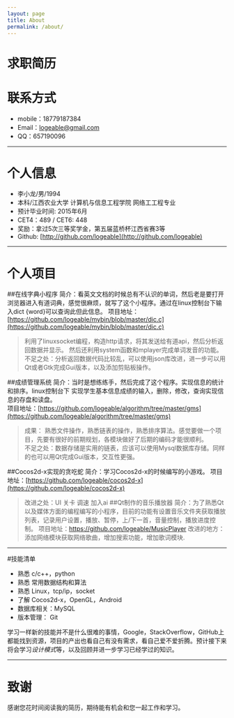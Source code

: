 ```yaml
---
layout: page
title: About
permalink: /about/
---
```


求职简历
===========
# 联系方式

- mobile：18779187384
- Email：[logeable@gmail.com](mailto:logeable@gmail.com)
- QQ：657190096

---


# 个人信息

 - 李小龙/男/1994 
 - 本科/江西农业大学 计算机与信息工程学院 网络工工程专业
 - 预计毕业时间: 2015年6月
 - CET4：489  / CET6: 448
 - 奖励：拿过5次三等奖学金，第五届蓝桥杯江西省赛3等
 - Github: [http://github.com/logeable](http://github.com/logeable)

---


# 个人项目

##在线字典小程序
简介：看英文文档的时候总有不认识的单词，然后老是要打开浏览器进入有道词典，感觉很麻烦，就写了这个小程序。通过在linux控制台下输入dict {word}可以查询此但此信息。
项目地址：[https://github.com/logeable/mybin/blob/master/dic.c](https://github.com/logeable/mybin/blob/master/dic.c)
>利用了linuxsocket编程，构造http请求，将其发送给有道api，然后分析返回数据并显示。
然后还利用system函数和mplayer完成单词发音的功能。  
>不足之处：分析返回数据代码比较乱，可以使用json库改进，进一步可以用Qt或者Gtk完成Gui版本，以及添加剪贴板操作。

##成绩管理系统
简介：当时是想练练手，然后完成了这个程序。实现信息的统计和排序。linux控制台下 实现学生基本信息成绩的输入，删除，修改，查询实现信息的存盘和读盘。  
项目地址：[https://github.com/logeable/algorithm/tree/master/gms](https://github.com/logeable/algorithm/tree/master/gms)
>成果： 熟悉文件操作，熟悉链表的操作，熟悉排序算法。感觉要做一个项目，先要有很好的前期规划，各模块做好了后期的编码才能很顺利。   
不足之处：数据存储是实用的链表，应该可以使用Mysql数据库存储。同样的也可以用Qt完成Gui版本，交互性更强。




##Cocos2d-x实现的贪吃蛇
简介：学习Cocos2d-x的时候编写的小游戏。
项目地址：[https://github.com/logeable/cocos2d-x](https://github.com/logeable/cocos2d-x)
>改进之处：UI 关卡 调速 加入ai
##Qt制作的音乐播放器
简介：为了熟悉Qt以及媒体方面的编程编写的小程序，目前的功能有设置音乐文件夹获取播放列表，记录用户设置，播放、暂停，上/下一首，音量控制，播放进度控制。
项目地址：https://github.com/logeable/MusicPlayer
>改进的地方：添加网络模块获取网络歌曲，增加搜索功能，增加歌词模块.

---


#技能清单

- 熟悉 c/c++，python
- 熟悉 常用数据结构和算法
- 熟悉 Linux，tcp/ip，socket
- 了解 Cocos2d-x，OpenGL，Android
- 数据库相关：MySQL
- 版本管理： Git

学习一样新的技能并不是什么很难的事情，Google，StackOverflow，GitHub上都能找到资源，项目的产出也看自己有没有需求，看自己爱不爱折腾。预计接下来将会学习*设计模式*等，以及回顾并进一步学习已经学过的知识。

---


# 致谢
感谢您花时间阅读我的简历，期待能有机会和您一起工作和学习。



